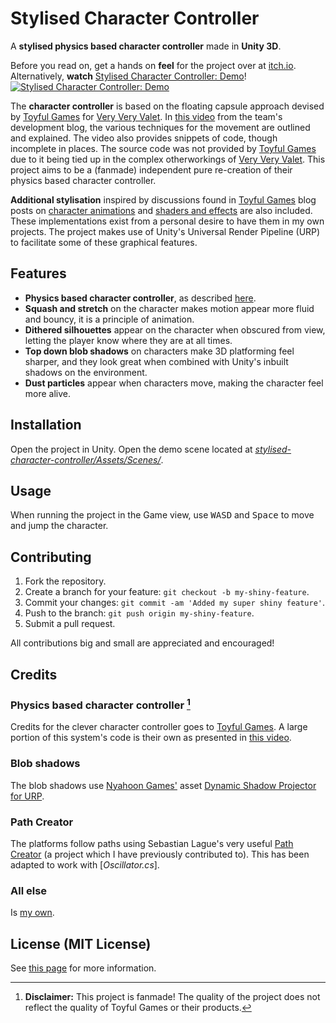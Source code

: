 # Stylised Character Controller
A **stylised physics based character controller** made in **Unity 3D**.

Before you read on, get a hands on **feel** for the project over at [itch.io](https://joebinns.itch.io/stylised-character-controller).
Alternatively, **watch** [Stylised Character Controller: Demo](https://youtu.be/3GsXkzbfNBo)!
[![Stylised Character Controller: Demo](https://joebinns.com/documents/stylised_character_controller_demo.png)](https://youtu.be/3GsXkzbfNBo "Stylised Character Controller: Demo. Click to watch.")

The **character controller** is based on the floating capsule approach devised by [Toyful Games](https://www.toyfulgames.com/) for [Very Very Valet](https://www.toyfulgames.com/very-very-valet). In [this video](https://www.youtube.com/watch?v=qdskE8PJy6Q&ab_channel=ToyfulGames) from the team's development blog, the various techniques for the movement are outlined and explained. The video also provides snippets of code, though incomplete in places. The source code was not provided by [Toyful Games](https://www.toyfulgames.com/) due to it being tied up in the complex otherworkings of [Very Very Valet](https://www.toyfulgames.com/very-very-valet). This project aims to be a (fanmade) independent pure re-creation of their physics based character controller.

**Additional stylisation** inspired by discussions found in [Toyful Games](https://www.toyfulgames.com/) blog posts on [character animations](https://www.toyfulgames.com/blog/character-animations) and [shaders and effects](https://www.toyfulgames.com/blog/deep-dive-shaders-and-effects) are also included. These implementations exist from a personal desire to have them in my own projects. The project makes use of Unity's Universal Render Pipeline (URP) to facilitate some of these graphical features.

## Features
- **Physics based character controller**, as described [here](https://www.youtube.com/watch?v=qdskE8PJy6Q&ab_channel=ToyfulGames).
- **Squash and stretch** on the character makes motion appear more fluid and bouncy, it is a principle of animation.
- **Dithered silhouettes** appear on the character when obscured from view, letting the player know where they are at all times.
- **Top down blob shadows** on characters make 3D platforming feel sharper, and they look great when combined with Unity's inbuilt shadows on the environment.
- **Dust particles** appear when characters move, making the character feel more alive.

## Installation
Open the project in Unity. Open the demo scene located at [*stylised-character-controller/Assets/Scenes/*](https://github.com/joebinns/stylised-character-controller/tree/main/Assets/Scenes).

## Usage
When running the project in the Game view, use <kbd>W</kbd><kbd>A</kbd><kbd>S</kbd><kbd>D</kbd> and <kbd>Space</kbd> to move and jump the character.

## Contributing
1. Fork the repository.
2. Create a branch for your feature: `git checkout -b my-shiny-feature`.
4. Commit your changes: `git commit -am 'Added my super shiny feature'`.
5. Push to the branch: `git push origin my-shiny-feature`.
6. Submit a pull request.

All contributions big and small are appreciated and encouraged!

## Credits
### Physics based character controller [^1]
Credits for the clever character controller goes to [Toyful Games](https://www.toyfulgames.com/). A large portion of this system's code is their own as presented in [this video](https://www.youtube.com/watch?v=qdskE8PJy6Q&ab_channel=ToyfulGames).

### Blob shadows
The blob shadows use [Nyahoon Games'](http://nyahoon.com/products) asset [Dynamic Shadow Projector for URP](http://nyahoon.com/products/dynamic-shadow-projector).

### Path Creator
The platforms follow paths using Sebastian Lague's very useful [Path Creator](https://github.com/SebLague/Path-Creator) (a project which I have previously contributed to). This has been adapted to work with [*Oscillator.cs*].

### All else
Is [my own](https://joebinns.com/).

## License (MIT License)
See [this page](https://github.com/joebinns/PhysicsBasedCharacterController/blob/main/LICENSE) for more information.

[^1]: **Disclaimer:** This project is fanmade! The quality of the project does not reflect the quality of Toyful Games or their products.
